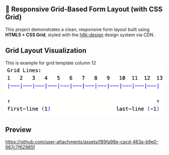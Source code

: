 ## 🧾 Responsive Grid-Based Form Layout (with CSS Grid)

This project demonstrates a clean, responsive form layout built using **HTML5 + CSS Grid**, styled with the [h8k-design](https://www.jsdelivr.com/package/npm/h8k-design) design system via CDN.

## Grid Layout Visualization

This is example for grid template column 12
![Preview](./assets/grid-visualization.png)

## Preview
https://github.com/user-attachments/assets/f89fa98e-cacd-463a-b9e0-967c7f62985f
